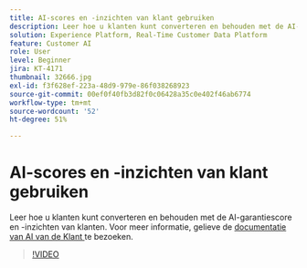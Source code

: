 ```yaml
---
title: AI-scores en -inzichten van klant gebruiken
description: Leer hoe u klanten kunt converteren en behouden met de AI-garantiescore en -inzichten van klanten.
solution: Experience Platform, Real-Time Customer Data Platform
feature: Customer AI
role: User
level: Beginner
jira: KT-4171
thumbnail: 32666.jpg
exl-id: f3f628ef-223a-48d9-979e-86f038268923
source-git-commit: 00ef0f40fb3d82f0c06428a35c0e402f46ab6774
workflow-type: tm+mt
source-wordcount: '52'
ht-degree: 51%

---
```


# AI-scores en -inzichten van klant gebruiken

Leer hoe u klanten kunt converteren en behouden met de AI-garantiescore en -inzichten van klanten. Voor meer informatie, gelieve de [ documentatie van AI van de Klant ](https://experienceleague.adobe.com/docs/experience-platform/intelligent-services/customer-ai/overview.html) te bezoeken.

>[!VIDEO](https://video.tv.adobe.com/v/32666?learn=on)

